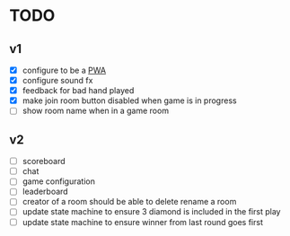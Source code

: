# TODO

## v1

- [x] configure to be a [PWA](https://web.dev/articles/install-criteria)
- [x] configure sound fx
- [x] feedback for bad hand played
- [x] make join room button disabled when game is in progress
- [ ] show room name when in a game room

## v2

- [ ] scoreboard
- [ ] chat
- [ ] game configuration
- [ ] leaderboard
- [ ] creator of a room should be able to delete rename a room
- [ ] update state machine to ensure 3 diamond is included in the first play
- [ ] update state machine to ensure winner from last round goes first

